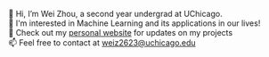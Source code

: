 👋 Hi, I’m Wei Zhou, a second year undergrad at UChicago.  <br/>
📖 I'm interested in Machine Learning and its applications in our lives! <br/>
👀 Check out my [personal website](https://patriciazw2623.github.io/weiz/) for updates on my projects <br/>
📫 Feel free to contact at weiz2623@uchicago.edu
